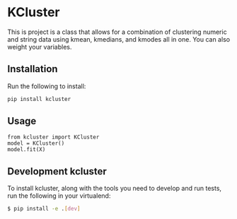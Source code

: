 # KCluster

This is project is a class that allows for a combination of clustering numeric and string data using kmean, kmedians, and kmodes all in one. You can also weight your variables.

## Installation

Run the following to install: 

```python
pip install kcluster
```

## Usage

```
from kcluster import KCluster
model = KCluster()
model.fit(X)
```

## Development kcluster

To install kcluster, along with the tools you need to develop and run tests, run the following in your virtualend:
```bash
$ pip install -e .[dev]
```
